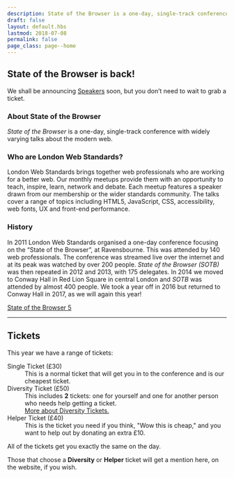 ```yaml
---
description: State of the Browser is a one-day, single-track conference with widely varying talks about the modern web
draft: false
layout: default.hbs
lastmod: 2018-07-08
permalink: false
page_class: page--home
---
```


## State of the Browser is back!

We shall be announcing <a href="/speakers" rel="internal">Speakers</a> soon, but you don’t need to wait to grab a ticket.

### About State of the Browser

_State of the Browser_ is a one-day, single-track conference with widely varying talks about the modern web.

### Who are London Web Standards?

London Web Standards brings together web professionals who are working for a better web. Our monthly meetups provide them with an opportunity to teach, inspire, learn, network and debate. Each meetup features a speaker drawn from our membership or the wider standards community. The talks cover a range of topics including HTML5, JavaScript, CSS, accessibility, web fonts, UX and front-end performance.

### History

In 2011 London Web Standards organised a one-day conference focusing on the &ldquo;State of the Browser&rdquo;, at Ravensbourne. This was attended by 140 web professionals. The conference was streamed live over the internet and at its peak was watched by over 200 people. _State of the Browser (SOTB)_ was then repeated in 2012 and 2013, with 175 delegates. In 2014 we moved to Conway Hall in Red Lion Square in central London and _SOTB_ was attended by almost 400 people. We took a year off in 2016 but returned to Conway Hall in 2017, as we will again this year!

<p class="text-center">
  <a href="http://sotb2015.wpengine.com/" class="secondary large button">State of the Browser 5</a>
</p>

---

<div class="tickets" id="tickets">

## Tickets

This year we have a range of tickets:

<dl>
  <dt>Single Ticket (£30)</dt>
  <dd>This is a normal ticket that will get you in to the conference and is our cheapest ticket.</dd>
  <dt>Diversity Ticket (£50)</dt>
  <dd>This includes <strong>2</strong> tickets: one for yourself and one for another person who needs help getting a ticket.<br>
    <a href="/diversity">More about Diversity Tickets.</a></dd>
  <dt>Helper Ticket (£40)</dt>
  <dd>This is the ticket you need if you think, "Wow this is cheap," and you want to help out by donating an extra £10.</dd>
</dl>

All of the tickets get you exactly the same on the day.

Those that choose a **Diversity** or **Helper** ticket will get a mention here, on the website, if you wish.

</div>

<div id="get-tickets">
  <script src="https://embed.getinvited.to/webstandards/state-of-the-browser-2018.js" id="giscript-webstandards-state-of-the-browser-2018" async></script>
</div>
